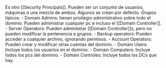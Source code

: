Es otro [[Security Principals]]. Pueden ser un conjunto de usuarios, máquinas o una mezcla de ambos. Algunos se crean por defecto. Grupos típicos:
	- Domain Admins: tienen privilegio administrativo sobre todo el dominio. Pueden administrar cualquier pc e incluso el [[Domain Controller]].
	- Server Operators: Pueden administrar [[Domain Controller]]s, pero no pueden modificar la pertenencia a grupos.
	- Backup operators: Pueden acceder a cualquier archivo, ignorando permisos. 
	- Account Operators: Pueden crear y modificar otras cuentas del dominio.
	- Domain Users: Incluye todos los usuarios en el dominio.
	- Domain Computers: Incluye todos los pcs del dominio.
	- Domain Controles: Incluye todos los DCs que hay.